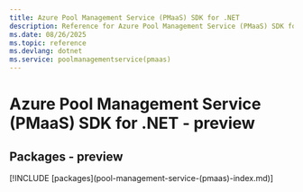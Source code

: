 ```yaml
---
title: Azure Pool Management Service (PMaaS) SDK for .NET
description: Reference for Azure Pool Management Service (PMaaS) SDK for .NET
ms.date: 08/26/2025
ms.topic: reference
ms.devlang: dotnet
ms.service: poolmanagementservice(pmaas)
---
```

# Azure Pool Management Service (PMaaS) SDK for .NET - preview
## Packages - preview
[!INCLUDE [packages](pool-management-service-(pmaas\)-index.md)]